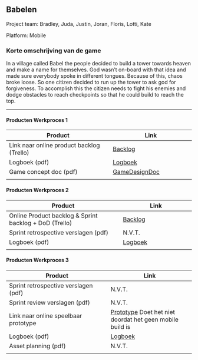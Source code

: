## Babelen
Project team: Bradley, Juda, Justin, Joran, Floris, Lotti, Kate

Platform:
Mobile

### Korte omschrijving van de game
In a village called Babel the people decided to build a tower towards heaven and make a name for themselves.
God wasn’t on-board with that idea and made sure everybody spoke in different tongues. Because of this, chaos broke loose.
So one citizen decided to run up the tower to ask god for forgiveness. To accomplish this the citizen needs to fight his enemies and dodge obstacles to reach checkpoints so that he could build to reach the top.

---
#### Producten Werkproces 1
| Product  | Link |
| ------ |  ------ |
| Link naar online product backlog (Trello) | [Backlog]
| Logboek (pdf)                             | [Logboek]
| Game concept doc (pdf)                    | [GameDesignDoc]
|<img width=500/>|<img width=300/>|

#### Producten Werkproces 2
| Product  | Link |
| ------ |  ------ |
| Online Product backlog & Sprint backlog + DoD (Trello)    | [Backlog]
| Sprint retrospective verslagen (pdf)                      | N.V.T.
| Logboek (pdf)                                             | [Logboek]
|<img width=500/>|<img width=300/>|

#### Producten Werkproces 3
| Product  | Link |
| ------ |  ------ |
| Sprint retrospective verslagen (pdf)  | N.V.T.
| Sprint review verslagen (pdf)         | N.V.T.
| Link naar online speelbaar prototype  | [Prototype] Doet het niet doordat het geen mobile build is
| Logboek (pdf)                         | [Logboek]
| Asset planning (pdf)                  | N.V.T.
|<img width=500/>|<img width=300/>|

   [Backlog]: <https://trello.com/b/mT5J1Lyx/mythe-main>
   [Logboek]: <https://docs.google.com/spreadsheets/d/1B-DbonBlKbj2CZoGWYCquxQ7cTIP1OIGHRmGootlhRI/edit#gid=0>
   [GameDesignDoc]: <https://github.com/BerendWeij/agp_inlever_template/blob/master/producten/GameDesignDoc.pdf>
   [RetrospectiveVerslagen]: <https://github.com/BerendWeij/agp_inlever_template/blob/master/producten/RetrospectiveVerslagen.pdf>
   [ReviewVerslagen]: <https://github.com/BerendWeij/agp_inlever_template/blob/master/producten/ReviewVerslagen.pdf>
   [Prototype]: <http://florisprojecten.nl/site/bewijs/bewijzenmap/periode2.3/Mythe2019/index.html>
   [AssetPlanning]: <https://github.com/BerendWeij/agp_inlever_template/blob/master/producten/AssetPlanning.pdf>
